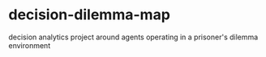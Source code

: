 # decision-dilemma-map
decision analytics project around agents operating in a prisoner's dilemma environment
